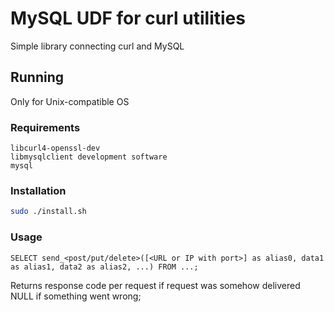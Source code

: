 # MySQL UDF for curl utilities

Simple library connecting curl and MySQL

## Running

Only for Unix-compatible OS

### Requirements

``` text
libcurl4-openssl-dev
libmysqlclient development software
mysql
```

### Installation

``` bash
sudo ./install.sh
```

### Usage

``` text
SELECT send_<post/put/delete>([<URL or IP with port>] as alias0, data1 as alias1, data2 as alias2, ...) FROM ...;
```

Returns response code per request if request was somehow delivered
NULL if something went wrong;
